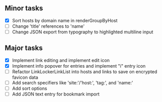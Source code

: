 ## Minor tasks
- [x] Sort hosts by domain name in renderGroupByHost
- [ ] Change 'title' references to 'name'
- [ ] Change JSON export from typography to highlighted multiline input

## Major tasks
- [x] Implement link editing and implement edit icon
- [x] Implement info popover for entries and implement "i" entry icon 
- [ ] Refactor LinkLockerLinkList into hosts and links to save on encrypted favicon data
- [ ] Add search specifiers like 'site:'/'host:', 'tag:', and 'name:'
- [ ] Add sort options 
- [ ] Add JSON text entry for bookmark import